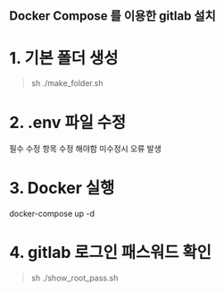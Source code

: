 ## Docker Compose 를 이용한 gitlab 설치

# 1. 기본 폴더 생성
> sh ./make_folder.sh

# 2. .env 파일 수정
필수 수정 항목 수정 해야함
미수정시 오류 발생

# 3. Docker 실행
docker-compose up -d

# 4. gitlab 로그인 패스워드 확인
> sh ./show_root_pass.sh
